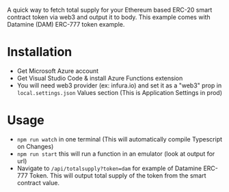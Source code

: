A quick way to fetch total supply for your Ethereum based ERC-20 smart contract token via web3 and output it to body. This example comes with Datamine (DAM) ERC-777 token example.

# Installation

- Get Microsoft Azure account
- Get Visual Studio Code & install Azure Functions extension 
- You will need web3 provider (ex: infura.io) and set it as a "web3" prop in `local.settings.json` Values section (This is Application Settings in prod)

# Usage

- `npm run watch` in one terminal (This will automatically compile Typescript on Changes)
- `npm run start` this will run a function in an emulator (look at output for url)
- Navigate to `/api/totalsupply?token=dam` for example of Datamine ERC-777 Token. This will output total supply of the token from the smart contract value.